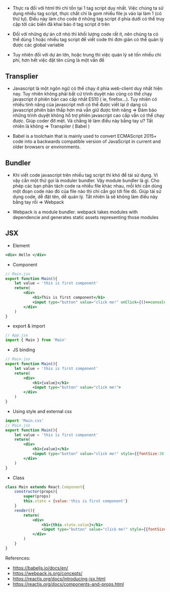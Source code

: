 ## <script></script>
- Thực ra đối với html thì chỉ tồn tại 1 tag script duy nhất. Việc chúng ta sử dụng nhiều tag script, thực chất chỉ là gom nhiều file js vào lại làm 1 (có thứ tự). Điều này làm cho code ở những tag script ở phía dưới có thể truy cập tới các biến đã khai báo ở tag script ở trên 

- Đối với những dự án cỡ nhỏ thì khối lượng code rất ít, nên chúng ta có thể dùng 1 hoặc nhiều tag script để viết code thì đơn giản có thể quản lý được các global variable

- Tuy nhiên đối với dự án lớn, hoặc trung thì việc quản lý sẽ tốn nhiều chi phí, hơn hết việc đặt tên cũng là một vấn đề

## Transplier 
- Javascript là một ngôn ngữ có thể chạy ở phía web-client duy nhất hiện nay. Tuy nhiên không phải bất cứ trình duyệt nào cũng có thể chạy javascript ở phiên bản cao cấp nhất ES10 ( ie, firefox...). Tuy nhiên có nhiều tính năng của javascript mới có thể được viết lại ở dạng cũ javascript phiên bản thấp hơn mà vẫn giữ được tính năng => Đảm bảo những trình duyệt không hỗ trợ phiên javascript cao cấp vẫn có thể chạy được. Giúp coder đỡ mệt. Và chẳng lẽ làm điều này bằng tay ư? Tất nhiên là không => Transpiler ( Babel )

- Babel is a toolchain that is mainly used to convert ECMAScript 2015+ code into a backwards compatible version of JavaScript in current and older browsers or environments. 

## Bundler 
- Khi viết code javascript trên nhiều tag script thì khó để tái sử dụng. Vì vậy cần một thứ gọi là moduler bundler. Vậy module bundler là gì. Cho phép các bạn phân tách code ra nhiều file khác nhau, mỗi khi cần dùng một đoạn code nào đó của file nào thì chỉ cần gọi tới file đó. Giúp tái sử dụng code, dễ đặt tên, dễ quản lý. Tất nhiên là sẽ không làm điều này bằng tay rồi => Webpack

- Webpack is a module bundler. webpack takes modules with dependencie and generates static assets representing those modules

## JSX 
- Element 
```jsx 
<div> Hello </div>
```
- Component 

```jsx
// Main.jsx
export function Main(){
    let value = 'this is first component'
    return(
        <div>
            <h1>This is first component</h1>
            <input type="button" value="click me!" onClick={()=>console.log('clicked !!')}>
        </div>
    )
}

```
- export & import 
```jsx 
// App.jsx
import { Main } from 'Main'

```
- JS binding
```jsx
// Main.jsx
export function Main(){
    let value = 'this is first component'
    return(
        <div>
            <h1>{value}</h1>
            <input type="button" value="click me!">
        </div>
    )
}

```
- Using style and external css 
```jsx
import 'Main.css'
// Main.jsx
export function Main(){
    let value = 'this is first component'
    return(
        <div>
            <h1>{value}</h1>
            <input type="button" value="click me!" style={{fontSize:30,backgroundColor:'red'}}>
        </div>
    )
}

```
- Class
```jsx
class Main extends React.Component{
    constructor(props){
        super(props)
        this.state = {value:'this is first component'}
    }
    render(){
        return(
            <div>
                <h1>{this.state.value}</h1>
                <input type="button" value="click me!" style={{fontSize:30,backgroundColor:'red'}}>
            </div>
        )
    }
}
```

References:
- https://babeljs.io/docs/en/
- https://webpack.js.org/concepts/
- https://reactjs.org/docs/introducing-jsx.html
- https://reactjs.org/docs/components-and-props.html